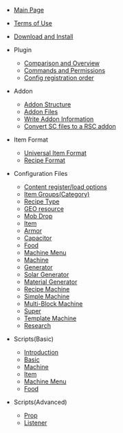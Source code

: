 * [Main Page](/en-us/README.md)
* [Terms of Use](/en-us/declaration.md)
* [Download and Install](/en-us/download-and-install.md)

* Plugin
  * [Comparison and Overview](/en-us/plugin/comparison.md)
  * [Commands and Permissions](/en-us/plugin/commands-and-permissions.md)
  * [Config registration order](/en-us/plugin/registration-order.md)

* Addon

  * [Addon Structure](/en-us/addon/structure.md)
  * [Addon Files](/en-us/addon/file.md)
  * [Write Addon Information](/en-us/addon/learn-to-write-addons-information.md)
  * [Convert SC files to a RSC addon](/en-us/addon/sc-to-rsc.md)

* Item Format

  * [Universal Item Format](/en-us/format/universal-item-format.md)
  * [Recipe Format](/en-us/format/recipe.md)

* Configuration Files

  * [Content register/load options](/en-us/file/context-options.md)
  * [Item Groups(Category)](/en-us/file/groups.md)
  * [Recipe Type](/en-us/file/recipe_type.md)
  * [GEO resource](/en-us/file/geo.md)
  * [Mob Drop](/en-us/file/mob_drops.md)
  * [Item](/en-us/file/items.md)
  * [Armor](/en-us/file/armors.md)
  * [Capacitor](/en-us/file/capacitors.md)
  * [Food](/en-us/file/foods.md)
  * [Machine Menu](/en-us/file/menu.md)
  * [Machine](/en-us/file/machine.md)
  * [Generator](/en-us/file/generators.md)
  * [Solar Generator](/en-us/file/solar_generators.md)
  * [Material Generator](/en-us/file/mat_generators.md)
  * [Recipe Machine](/en-us/file/recipe_machines.md)
  * [Simple Machine](/en-us/file/simple_machines.md)
  * [Multi-Block Machine](/en-us/file/multi-block-machine.md)
  * [Super](/en-us/file/supers.md)
  * [Template Machine](/en-us/file/template_machines.md)
  * [Research](/en-us/file/research.md)
* Scripts(Basic)

  * [Introduction](/en-us/scripts-basic/introduction.md)
  * [Basic](/en-us/scripts-basic/basic.md)
  * [Machine](/en-us/scripts-basic/machines.md)
  * [Item](/en-us/scripts-basic/items.md)
  * [Machine Menu](/en-us/scripts-basic/machine_menus.md)
  * [Food](/en-us/scripts-basic/foods.md)
* Scripts(Advanced)
  * [Prop](/en-us/scripts-advanced/item-consume.md)
  * [Listener](/en-us/scripts-advanced/listener.md)

